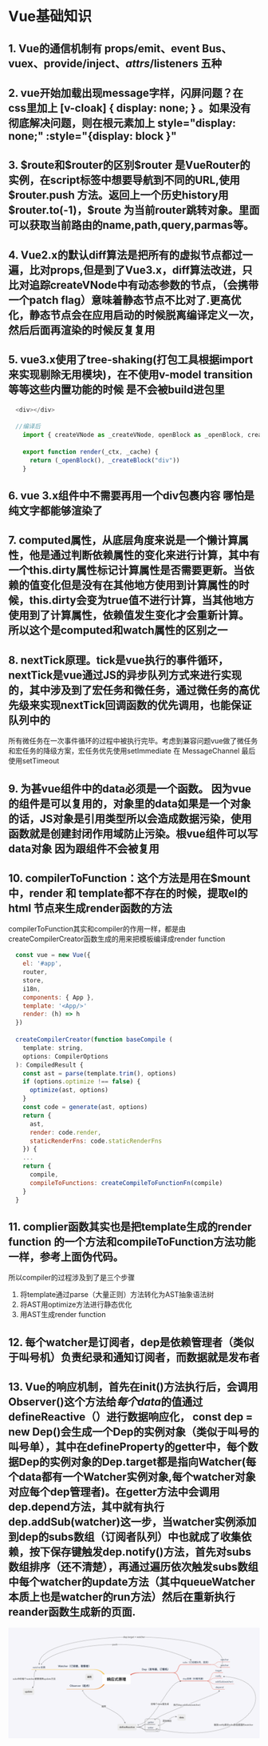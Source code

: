 # Vue基础知识

## 1. Vue的通信机制有 props/emit、event Bus、vuex、provide/inject、$attrs/$listeners 五种

## 2. vue开始加载出现message字样，闪屏问题？在css里加上 [v-cloak] { display: none; } 。如果没有彻底解决问题，则在根元素加上 style="display: none;" :style="{display:  block }"

## 3. \$route和\$router的区别$router 是VueRouter的实例，在script标签中想要导航到不同的URL,使用 \$router.push 方法。返回上一个历史history用 \$router.to(-1)，\$route 为当前router跳转对象。里面可以获取当前路由的name,path,query,parmas等。


## 4. Vue2.x的默认diff算法是把所有的虚拟节点都过一遍，比对props,但是到了Vue3.x，diff算法改进，只比对追踪createVNode中有动态参数的节点，（会携带一个patch flag）意味着静态节点不比对了.更高优化，静态节点会在应用启动的时候脱离编译定义一次，然后后面再渲染的时候反复复用

## 5. vue3.x使用了tree-shaking(打包工具根据import来实现剔除无用模块)，在不使用v-model transition等等这些内置功能的时候 是不会被build进包里

```JavaScript
  <div></div>

  //编译后
    import { createVNode as _createVNode, openBlock as _openBlock, createBlock as _createBlock } from "vue"

    export function render(_ctx, _cache) {
      return (_openBlock(), _createBlock("div"))
    }
```

## 6. vue 3.x组件中不需要再用一个div包裹内容 哪怕是纯文字都能够渲染了

## 7. computed属性，从底层角度来说是一个懒计算属性，他是通过判断依赖属性的变化来进行计算，其中有一个this.dirty属性标记计算属性是否需要更新。当依赖的值变化但是没有在其他地方使用到计算属性的时候，this.dirty会变为true值不进行计算，当其他地方使用到了计算属性，依赖值发生变化才会重新计算。 所以这个是computed和watch属性的区别之一


## 8. nextTick原理。tick是vue执行的事件循环，nextTick是vue通过JS的异步队列方式来进行实现的，其中涉及到了宏任务和微任务，通过微任务的高优先级来实现nextTick回调函数的优先调用，也能保证队列中的
所有微任务在一次事件循环的过程中被执行完毕。考虑到兼容问题vue做了微任务和宏任务的降级方案，宏任务优先使用setImmediate 在 MessageChannel 最后使用setTimeout

## 9. 为甚vue组件中的data必须是一个函数。 因为vue的组件是可以复用的，对象里的data如果是一个对象的话，JS对象是引用类型所以会造成数据污染，使用函数就是创建封闭作用域防止污染。根vue组件可以写data对象 因为跟组件不会被复用

## 10. compilerToFunction：这个方法是用在$mount中，render 和 template都不存在的时候，提取el的html 节点来生成render函数的方法

compilerToFunction其实和compiler的作用一样，都是由createCompilerCreator函数生成的用来把模板编译成render function

```javascript
  const vue = new Vue({
    el: '#app',
    router,
    store,
    i18n,
    components: { App },
    template: '<App/>'
    render: (h) => h
  })

  createCompilerCreator(function baseCompile (
    template: string,
    options: CompilerOptions
  ): CompiledResult {
    const ast = parse(template.trim(), options)
    if (options.optimize !== false) {
      optimize(ast, options)
    }
    const code = generate(ast, options)
    return {
      ast,
      render: code.render,
      staticRenderFns: code.staticRenderFns
    }) {
    ...
    return {
      compile,
      compileToFunctions: createCompileToFunctionFn(compile)
    }
  }
```

## 11. complier函数其实也是把template生成的render function 的一个方法和compileToFunction方法功能一样，参考上面伪代码。
所以compiler的过程涉及到了是三个步骤

1. 将template通过parse（大量正则）方法转化为AST抽象语法树
2. 将AST用optimize方法进行静态优化
3. 用AST生成render function

## 12. 每个watcher是订阅者，dep是依赖管理者（类似于叫号机）负责纪录和通知订阅者，而数据就是发布者

## 13. Vue的响应机制，首先在init()方法执行后，会调用Observer()这个方法给*每个data*的值通过defineReactive（）进行数据响应化， const dep = new Dep()会生成一个Dep的实例对象（类似于叫号的叫号单），其中在defineProperty的getter中，每个数据Dep的实例对象的Dep.target都是指向Watcher(每个data都有一个Watcher实例对象,每个watcher对象对应每个dep管理者)。在getter方法中会调用dep.depend方法，其中就有执行dep.addSub(watcher)这一步，当watcher实例添加到dep的subs数组（订阅者队列）中也就成了收集依赖，按下保存键触发dep.notify()方法，首先对subs数组排序（还不清楚），再通过遍历依次触发subs数组中每个watcher的update方法（其中queueWatcher本质上也是watcher的run方法）然后在重新执行reander函数生成新的页面.

![vueReact](./vue-react-theory.png)